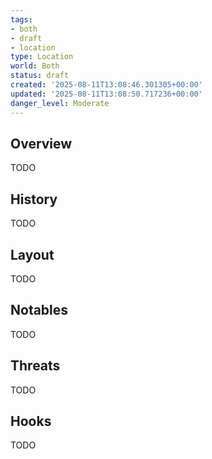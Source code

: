 ```yaml
---
tags:
- both
- draft
- location
type: Location
world: Both
status: draft
created: '2025-08-11T13:08:46.301305+00:00'
updated: '2025-08-11T13:08:50.717236+00:00'
danger_level: Moderate
---
```



## Overview

TODO
## History

TODO
## Layout

TODO
## Notables

TODO
## Threats

TODO
## Hooks

TODO
